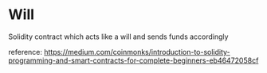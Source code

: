 # Will
Solidity contract which acts like a will and sends funds accordingly

reference:
https://medium.com/coinmonks/introduction-to-solidity-programming-and-smart-contracts-for-complete-beginners-eb46472058cf
